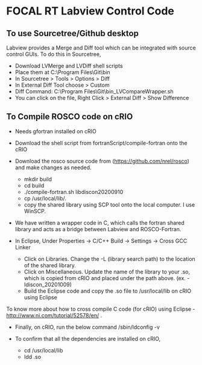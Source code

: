 # FOCAL RT Labview Control Code

## To use Sourcetree/Github desktop 

Labview provides a Merge and Diff tool which can be integrated with source control GUIs. To do this in Sourcetree, 

* Download LVMerge and LVDiff shell scripts
* Place them at C:\Program Files\Git\bin
* In Sourcetree > Tools > Options > Diff
* In External Diff Tool choose > Custom
* Diff Command: C:\Program Files\Git\bin_LVCompareWrapper.sh
* You can click on the file, Right Click > External Diff > Show Difference

## To Compile ROSCO code on cRIO

* Needs gfortran installed on cRIO

* Download the shell script from fortranScript/compile-fortran onto the cRIO
* Download the rosco source code from (https://github.com/nrel/rosco) and make changes as needed.

	* mkdir build
	* cd build
	* ./compile-fortran.sh libdiscon20200910 <name you want to give the shared lib>
	* cp <so name> /usr/local/lib/.
	* copy the shared library using SCP tool onto the local computer. I use WinSCP.

* We have written a wrapper code in C, which calls the fortran shared library and acts as a bridge between Labview and ROSCO-Fortran.

* In Eclipse, Under Properties -> C/C++ Build -> Settings -> Cross GCC Linker
	* Click on Libraries. Change the -L (library search path) to the location of the shared library.
	* Click on Miscellaneous. Update the name of the library to your .so, which is copied from cRIO and placed under the path above. (ex.  -ldiscon_20201009)
	* Build the Eclipse code and copy the <eclipse so name>.so file to /usr/local/lib on cRIO using Eclipse

To know more about how to cross compile C code (for cRIO) using Eclipse - http://www.ni.com/tutorial/52578/en/ .

* Finally, on cRIO, run the below command
	/sbin/ldconfig -v

* To confirm that all the dependencies are installed on cRIO, 

	* cd /usr/local/lib
	* ldd <eclipse so name>.so 
